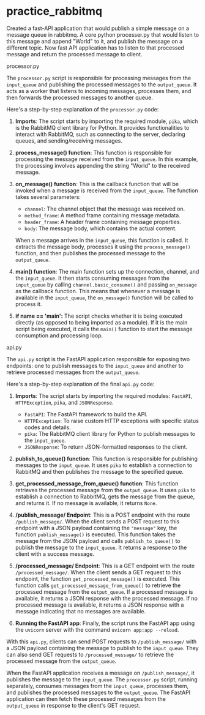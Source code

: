 # practice_rabbitmq
Created a fast-API application that would publish a simple message on a message queue in rabbitmq.  A core python processer.py that would listen to this message and append "World" to it, and publish the message on a different topic. Now fast API application has to listen to that processed message and return the processed message to client. 

 processor.py

The `processor.py` script is responsible for processing messages from the `input_queue` and publishing the processed messages to the `output_queue`. It acts as a worker that listens to incoming messages, processes them, and then forwards the processed messages to another queue.

Here's a step-by-step explanation of the `processor.py` code:

1. **Imports**: The script starts by importing the required module, `pika`, which is the RabbitMQ client library for Python. It provides functionalities to interact with RabbitMQ, such as connecting to the server, declaring queues, and sending/receiving messages.

2. **process_message() function**: This function is responsible for processing the message received from the `input_queue`. In this example, the processing involves appending the string "World" to the received message.

3. **on_message() function**: This is the callback function that will be invoked when a message is received from the `input_queue`. The function takes several parameters:
   - `channel`: The channel object that the message was received on.
   - `method_frame`: A method frame containing message metadata.
   - `header_frame`: A header frame containing message properties.
   - `body`: The message body, which contains the actual content.

   When a message arrives in the `input_queue`, this function is called. It extracts the message body, processes it using the `process_message()` function, and then publishes the processed message to the `output_queue`.

4. **main() function**: The main function sets up the connection, channel, and the `input_queue`. It then starts consuming messages from the `input_queue` by calling `channel.basic_consume()` and passing `on_message` as the callback function. This means that whenever a message is available in the `input_queue`, the `on_message()` function will be called to process it.

5. **if __name__ == '__main__':** The script checks whether it is being executed directly (as opposed to being imported as a module). If it is the main script being executed, it calls the `main()` function to start the message consumption and processing loop.

api.py 

The `api.py` script is the FastAPI application responsible for exposing two endpoints: one to publish messages to the `input_queue` and another to retrieve processed messages from the `output_queue`.

Here's a step-by-step explanation of the final `api.py` code:

1. **Imports**: The script starts by importing the required modules: `FastAPI`, `HTTPException`, `pika`, and `JSONResponse`. 
   - `FastAPI`: The FastAPI framework to build the API.
   - `HTTPException`: To raise custom HTTP exceptions with specific status codes and details.
   - `pika`: The RabbitMQ client library for Python to publish messages to the `input_queue`.
   - `JSONResponse`: To return JSON-formatted responses to the client.

2. **publish_to_queue() function**: This function is responsible for publishing messages to the `input_queue`. It uses `pika` to establish a connection to RabbitMQ and then publishes the message to the specified queue.

3. **get_processed_message_from_queue() function**: This function retrieves the processed message from the `output_queue`. It uses `pika` to establish a connection to RabbitMQ, gets the message from the queue, and returns it. If no message is available, it returns `None`.

4. **/publish_message/ Endpoint**: This is a POST endpoint with the route `/publish_message/`. When the client sends a POST request to this endpoint with a JSON payload containing the `"message"` key, the function `publish_message()` is executed. This function takes the message from the JSON payload and calls `publish_to_queue()` to publish the message to the `input_queue`. It returns a response to the client with a success message.

5. **/processed_message/ Endpoint**: This is a GET endpoint with the route `/processed_message/`. When the client sends a GET request to this endpoint, the function `get_processed_message()` is executed. This function calls `get_processed_message_from_queue()` to retrieve the processed message from the `output_queue`. If a processed message is available, it returns a JSON response with the processed message. If no processed message is available, it returns a JSON response with a message indicating that no messages are available.

6. **Running the FastAPI app**: Finally, the script runs the FastAPI app using the `uvicorn` server with the command `uvicorn app:app --reload`.

With this `api.py`, clients can send POST requests to `/publish_message/` with a JSON payload containing the message to publish to the `input_queue`. They can also send GET requests to `/processed_message/` to retrieve the processed message from the `output_queue`.

When the FastAPI application receives a message on `/publish_message/`, it publishes the message to the `input_queue`. The `processor.py` script, running separately, consumes messages from the `input_queue`, processes them, and publishes the processed messages to the `output_queue`. The FastAPI application can then fetch these processed messages from the `output_queue` in response to the client's GET request.

